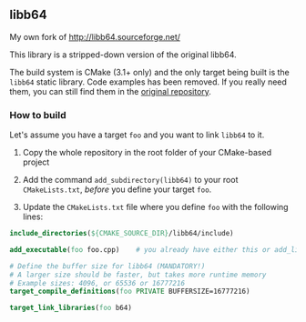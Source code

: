 ## libb64
My own fork of http://libb64.sourceforge.net/

This library is a stripped-down version of the original libb64.

The build system is CMake (3.1+ only) and the only target being built is the `libb64` static library.
Code examples has been removed. If you really need them, you can still find them in the [original repository][repo].


### How to build

Let's assume you have a target `foo` and you want to link `libb64` to it.

1. Copy the whole repository in the root folder of your CMake-based project

2. Add the command `add_subdirectory(libb64)` to your root `CMakeLists.txt`, *before* you define your target `foo`.

3. Update the `CMakeLists.txt` file where you define `foo` with the following lines:

```CMake
include_directories(${CMAKE_SOURCE_DIR}/libb64/include)

add_executable(foo foo.cpp)    # you already have either this or add_library() if foo is a library

# Define the buffer size for libb64 (MANDATORY!)
# A larger size should be faster, but takes more runtime memory
# Example sizes: 4096, or 65536 or 16777216
target_compile_definitions(foo PRIVATE BUFFERSIZE=16777216)

target_link_libraries(foo b64)

```


[repo]: http://sourceforge.net/p/libb64/git/ci/master/tree/
